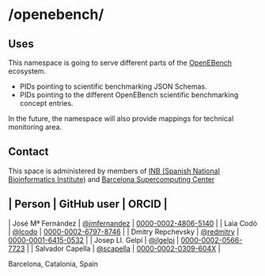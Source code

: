 # /openebench/

## Uses

This namespace is going to serve different parts of the [OpenEBench](https://openebench.bsc.es) ecosystem.

* PIDs pointing to scientific benchmarking JSON Schemas.
* PIDs pointing to the different OpenEBench scientific benchmarking concept entries.

In the future, the namespace will also provide mappings for technical monitoring area.

## Contact

This space is administered by members of [INB (Spanish National Bioinformatics Institute)](https://inb-elixir.es) and [Barcelona Supercomputing Center](https://www.bsc.es)

| Person | GitHub user | ORCID |
--------------------------------
| José Mª Fernández | [@jmfernandez](https://github.com/jmfernandez) | [0000-0002-4806-5140](https://orcid.org/0000-0002-4806-5140) |
| Laia Codó | [@lcodo](https://github.com/lcodo) | [0000-0002-6797-8746](https://orcid.org/0000-0002-6797-8746) |
| Dmitry Repchevsky | [@redmitry](https://github.com/redmitry) | [0000-0001-6415-0532](https://orcid.org/0000-0001-6415-0532) |
| Josep Ll. Gelpí | [@jlgelpi](https://github.com/jlgelpi) | [0000-0002-0566-7723](https://orcid.org/0000-0002-0566-7723) |
| Salvador Capella | [@scapella](https://github.com/scapella) | [0000-0002-0309-604X](https://orcid.org/0000-0002-0309-604X) |


Barcelona, Catalonia, Spain

